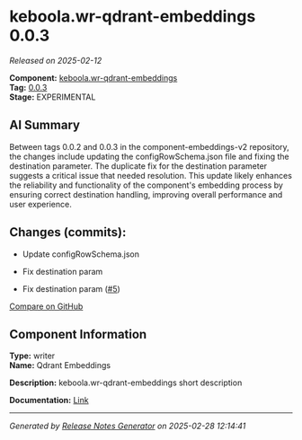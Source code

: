 # keboola.wr-qdrant-embeddings 0.0.3

_Released on 2025-02-12_

**Component:** [keboola.wr-qdrant-embeddings](https://github.com/keboola/component-embeddings-v2)  
**Tag:** [0.0.3](https://github.com/keboola/component-embeddings-v2/releases/tag/0.0.3)  
**Stage:** EXPERIMENTAL  


## AI Summary
Between tags 0.0.2 and 0.0.3 in the component-embeddings-v2 repository, the changes include updating the configRowSchema.json file and fixing the destination parameter. The duplicate fix for the destination parameter suggests a critical issue that needed resolution. This update likely enhances the reliability and functionality of the component's embedding process by ensuring correct destination handling, improving overall performance and user experience.



## Changes (commits):


- Update configRowSchema.json 
  



- Fix destination param 
  



- Fix destination param ([#5](https://github.com/keboola/component-embeddings-v2/pull/5))
  



[Compare on GitHub](https://github.com/component-embeddings-v2/compare/0.0.2...0.0.3)



## Component Information
**Type:** writer  
**Name:** Qdrant Embeddings  

**Description:** keboola.wr-qdrant-embeddings short description  


**Documentation:** [Link](https://github.com/keboola/component-embeddings-v2/blob/master/README.md)  



---
_Generated by [Release Notes Generator](https://github.com/keboola/release-notes-generator) on 2025-02-28 12:14:41_ 